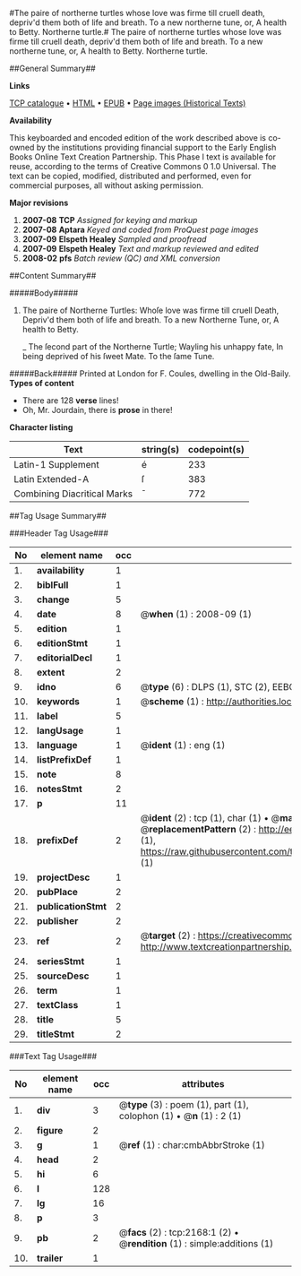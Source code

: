 #The paire of northerne turtles whose love was firme till cruell death, depriv'd them both of life and breath. To a new northerne tune, or, A health to Betty. Northerne turtle.#
The paire of northerne turtles whose love was firme till cruell death, depriv'd them both of life and breath. To a new northerne tune, or, A health to Betty.
Northerne turtle.

##General Summary##

**Links**

[TCP catalogue](http://www.ota.ox.ac.uk/tcp/)  • 
[HTML](http://tei.it.ox.ac.uk/tcp/Texts-HTML/free/A08/A08346.html)  • 
[EPUB](http://tei.it.ox.ac.uk/tcp/Texts-EPUB/free/A08/A08346.epub) • 
[Page images (Historical Texts)](https://data.historicaltexts.jisc.ac.uk/view?pubId=eebo-99837824e&pageId=eebo-99837824e-2168-1)

**Availability**

This keyboarded and encoded edition of the
	       work described above is co-owned by the institutions
	       providing financial support to the Early English Books
	       Online Text Creation Partnership. This Phase I text is
	       available for reuse, according to the terms of Creative
	       Commons 0 1.0 Universal. The text can be copied,
	       modified, distributed and performed, even for
	       commercial purposes, all without asking permission.

**Major revisions**

1. __2007-08__ __TCP__ *Assigned for keying and markup*
1. __2007-08__ __Aptara__ *Keyed and coded from ProQuest page images*
1. __2007-09__ __Elspeth Healey__ *Sampled and proofread*
1. __2007-09__ __Elspeth Healey__ *Text and markup reviewed and edited*
1. __2008-02__ __pfs__ *Batch review (QC) and XML conversion*

##Content Summary##

#####Body#####

1. The paire of Northerne Turtles:
Whoſe love was firme till cruell Death,
Depriv'd them both of life and breath.
To a new Northerne Tune, or, A health to Betty.

    _ The ſecond part of the Northerne Turtle;
Wayling his unhappy fate,
In being deprived of his ſweet Mate.
To the ſame Tune.

#####Back#####
Printed at London for F. Coules, dwelling in the Old-Baily.
**Types of content**

  * There are 128 **verse** lines!
  * Oh, Mr. Jourdain, there is **prose** in there!

**Character listing**


|Text|string(s)|codepoint(s)|
|---|---|---|
|Latin-1 Supplement|é|233|
|Latin Extended-A|ſ|383|
|Combining             Diacritical Marks|̄|772|

##Tag Usage Summary##

###Header Tag Usage###

|No|element name|occ|attributes|
|---|---|---|---|
|1.|__availability__|1||
|2.|__biblFull__|1||
|3.|__change__|5||
|4.|__date__|8| @__when__ (1) : 2008-09 (1)|
|5.|__edition__|1||
|6.|__editionStmt__|1||
|7.|__editorialDecl__|1||
|8.|__extent__|2||
|9.|__idno__|6| @__type__ (6) : DLPS (1), STC (2), EEBO-CITATION (1), PROQUEST (1), VID (1)|
|10.|__keywords__|1| @__scheme__ (1) : http://authorities.loc.gov/ (1)|
|11.|__label__|5||
|12.|__langUsage__|1||
|13.|__language__|1| @__ident__ (1) : eng (1)|
|14.|__listPrefixDef__|1||
|15.|__note__|8||
|16.|__notesStmt__|2||
|17.|__p__|11||
|18.|__prefixDef__|2| @__ident__ (2) : tcp (1), char (1)  •  @__matchPattern__ (2) : ([0-9\-]+):([0-9IVX]+) (1), (.+) (1)  •  @__replacementPattern__ (2) : http://eebo.chadwyck.com/downloadtiff?vid=$1&page=$2 (1), https://raw.githubusercontent.com/textcreationpartnership/Texts/master/tcpchars.xml#$1 (1)|
|19.|__projectDesc__|1||
|20.|__pubPlace__|2||
|21.|__publicationStmt__|2||
|22.|__publisher__|2||
|23.|__ref__|2| @__target__ (2) : https://creativecommons.org/publicdomain/zero/1.0/ (1), http://www.textcreationpartnership.org/docs/. (1)|
|24.|__seriesStmt__|1||
|25.|__sourceDesc__|1||
|26.|__term__|1||
|27.|__textClass__|1||
|28.|__title__|5||
|29.|__titleStmt__|2||


###Text Tag Usage###

|No|element name|occ|attributes|
|---|---|---|---|
|1.|__div__|3| @__type__ (3) : poem (1), part (1), colophon (1)  •  @__n__ (1) : 2 (1)|
|2.|__figure__|2||
|3.|__g__|1| @__ref__ (1) : char:cmbAbbrStroke (1)|
|4.|__head__|2||
|5.|__hi__|6||
|6.|__l__|128||
|7.|__lg__|16||
|8.|__p__|3||
|9.|__pb__|2| @__facs__ (2) : tcp:2168:1 (2)  •  @__rendition__ (1) : simple:additions (1)|
|10.|__trailer__|1||
